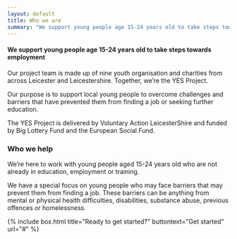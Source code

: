 ```yaml
---
layout: default
title: Who we are
summary: "We support young people age 15-24 years old to take steps towards employment"
---
```


#### We support young people age 15-24 years old to take steps towards employment

Our project team is made up of nine youth organisation and charities from across Leicester and Leicestershire. Together, we’re the YES Project. 

Our purpose is to support local young people to overcome challenges and barriers that have prevented them from finding a job or seeking further education. 

The YES Project is delivered by Voluntary Action LeicesterShire and funded by Big Lottery Fund and the European Social Fund.


### Who we help

We’re here to work with young people aged 15-24 years old who are not already in education, employment or training. 

We have a special focus on young people who may face barriers that may prevent them from finding a job. These barriers can be anything from mental or physical health difficulties, disabilities, substance abuse, previous offences or homelessness.

{% include box.html title="Ready to get started?" buttontext="Get started" url="#" %}
